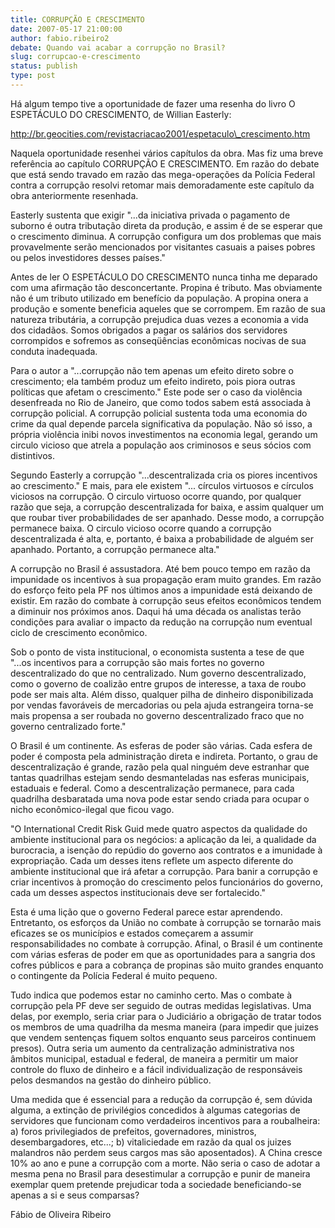 ```yaml
---
title: CORRUPÇÃO E CRESCIMENTO
date: 2007-05-17 21:00:00
author: fabio.ribeiro2
debate: Quando vai acabar a corrupção no Brasil?
slug: corrupcao-e-crescimento
status: publish 
type: post
---
```


  

  

  

Há algum tempo tive a oportunidade de fazer uma resenha do livro O ESPETÁCULO DO CRESCIMENTO, de Willian Easterly:  

  

  

http://br.geocities.com/revistacriacao2001/espetaculo\_crescimento.htm  

  

  

Naquela oportunidade resenhei vários capítulos da obra. Mas fiz uma breve referência ao capítulo CORRUPÇÃO E CRESCIMENTO. Em razão do debate que está sendo travado em razão das mega-operações da Polícia Federal contra a corrupção resolvi retomar mais demoradamente este capítulo da obra anteriormente resenhada.  

  

  

Easterly sustenta que exigir "...da iniciativa privada o pagamento de suborno é outra tributação direta da produção, e assim é de se esperar que o crescimento diminua. A corrupção configura um dos problemas que mais provavelmente serão mencionados por visitantes casuais a paises pobres ou pelos investidores desses países."   

  

  

Antes de ler O ESPETÁCULO DO CRESCIMENTO nunca tinha me deparado com uma afirmação tão desconcertante. Propina é tributo. Mas obviamente não é um tributo utilizado em benefício da população. A propina onera a produção e somente beneficia aqueles que se corrompem. Em razão de sua natureza tributária, a corrupção prejudica duas vezes a economia a vida dos cidadãos. Somos obrigados a pagar os salários dos servidores corrompidos e sofremos as conseqüências econômicas nocivas de sua conduta inadequada.  

  

  

Para o autor a "...corrupção não tem apenas um efeito direto sobre o crescimento; ela também produz um efeito indireto, pois piora outras políticas que afetam o crescimento." Este pode ser o caso da violência desenfreada no Rio de Janeiro, que como todos sabem está associada à corrupção policial. A corrupção policial sustenta toda uma economia do crime da qual depende parcela significativa da população. Não só isso, a própria violência inibi novos investimentos na economia legal, gerando um circulo vicioso que atrela a população aos criminosos e seus sócios com distintivos.  

  

  

Segundo Easterly a corrupção "...descentralizada cria os piores incentivos ao crescimento." E mais, para ele existem "... círculos virtuosos e círculos viciosos na corrupção. O circulo virtuoso ocorre quando, por qualquer razão que seja, a corrupção descentralizada for baixa, e assim qualquer um que roubar tiver probabilidades de ser apanhado. Desse modo, a corrupção permanece baixa. O circulo vicioso ocorre quando a corrupção descentralizada é alta, e, portanto, é baixa a probabilidade de alguém ser apanhado. Portanto, a corrupção permanece alta."  

  

  

A corrupção no Brasil é assustadora. Até bem pouco tempo em razão da impunidade os incentivos à sua propagação eram muito grandes. Em razão do esforço feito pela PF nos últimos anos a impunidade está deixando de existir. Em razão do combate à corrupção seus efeitos econômicos tendem a diminuir nos próximos anos. Daqui há uma década os analistas terão condições para avaliar o impacto da redução na corrupção num eventual ciclo de crescimento econômico.  

  

  

Sob o ponto de vista institucional, o economista sustenta a tese de que "...os incentivos para a corrupção são mais fortes no governo descentralizado do que no centralizado. Num governo descentralizado, como o governo de coalizão entre grupos de interesse, a taxa de roubo pode ser mais alta. Além disso, qualquer pilha de dinheiro disponibilizada por vendas favoráveis de mercadorias ou pela ajuda estrangeira torna-se mais propensa a ser roubada no governo descentralizado fraco que no governo centralizado forte."   

  

O Brasil é um continente. As esferas de poder são várias. Cada esfera de poder é composta pela administração direta e indireta. Portanto, o grau de descentralização é grande, razão pela qual ninguém deve estranhar que tantas quadrilhas estejam sendo desmanteladas nas esferas municipais, estaduais e federal. Como a descentralização permanece, para cada quadrilha desbaratada uma nova pode estar sendo criada para ocupar o nicho econômico-ilegal que ficou vago.  

  

  

"O International Credit Risk Guid mede quatro aspectos da qualidade do ambiente institucional para os negócios: a aplicação da lei, a qualidade da burocracia, a isenção do repúdio do governo aos contratos e a imunidade à expropriação. Cada um desses itens reflete um aspecto diferente do ambiente institucional que irá afetar a corrupção. Para banir a corrupção e criar incentivos à promoção do crescimento pelos funcionários do governo, cada um desses aspectos institucionais deve ser fortalecido."  

  

  

Esta é uma lição que o governo Federal parece estar aprendendo. Entretanto, os esforços da União no combate à corrupção se tornarão mais eficazes se os municípios e estados começarem a assumir responsabilidades no combate à corrupção. Afinal, o Brasil é um continente com várias esferas de poder em que as oportunidades para a sangria dos cofres públicos e para a cobrança de propinas são muito grandes enquanto o contingente da Polícia Federal é muito pequeno.  

  

  

Tudo indica que podemos estar no caminho certo. Mas o combate à corrupção pela PF deve ser seguido de outras medidas legislativas. Uma delas, por exemplo, seria criar para o Judiciário a obrigação de tratar todos os membros de uma quadrilha da mesma maneira (para impedir que juizes que vendem sentenças fiquem soltos enquanto seus parceiros continuem presos). Outra seria um aumento da centralização administrativa nos âmbitos municipal, estadual e federal, de maneira a permitir um maior controle do fluxo de dinheiro e a fácil individualização de responsáveis pelos desmandos na gestão do dinheiro público.   

  

  

Uma medida que é essencial para a redução da corrupção é, sem dúvida alguma, a extinção de privilégios concedidos à algumas categorias de servidores que funcionam como verdadeiros incentivos para a roubalheira: a) foros privilegiados de prefeitos, governadores, ministros, desembargadores, etc...; b) vitaliciedade em razão da qual os juizes malandros não perdem seus cargos mas são aposentados). A China cresce 10% ao ano e pune a corrupção com a morte. Não seria o caso de adotar a mesma pena no Brasil para desestimular a corrupção e punir de maneira exemplar quem pretende prejudicar toda a sociedade beneficiando-se apenas a si e seus comparsas?  

  

  

  

  

Fábio de Oliveira Ribeiro
